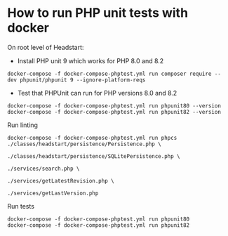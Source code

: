 # How to run PHP unit tests with docker


On root level of Headstart:


* Install PHP unit 9 which works for PHP 8.0 and 8.2

`docker-compose -f docker-compose-phptest.yml run composer require --dev phpunit/phpunit 9 --ignore-platform-reqs`

* Test that PHPUnit can run for PHP versions 8.0 and 8.2

```
docker-compose -f docker-compose-phptest.yml run phpunit80 --version
docker-compose -f docker-compose-phptest.yml run phpunit82 --version
```

Run linting

```
docker-compose -f docker-compose-phptest.yml run phpcs ./classes/headstart/persistence/Persistence.php \
                                                       ./classes/headstart/persistence/SQLitePersistence.php \
                                                       ./services/search.php \
                                                       ./services/getLatestRevision.php \
                                                       ./services/getLastVersion.php

```

Run tests

```
docker-compose -f docker-compose-phptest.yml run phpunit80
docker-compose -f docker-compose-phptest.yml run phpunit82
```


